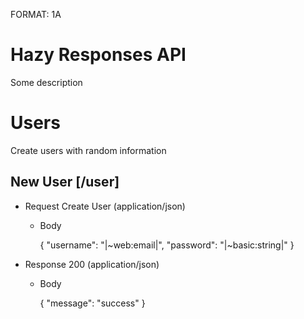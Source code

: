 FORMAT: 1A

# Hazy Responses API
Some description

# Users
Create users with random information

## New User [/user]

+ Request Create User (application/json)

    + Body

        { "username": "|~web:email|", "password": "|~basic:string|" }

+ Response 200 (application/json)

    + Body

        { "message": "success" }
